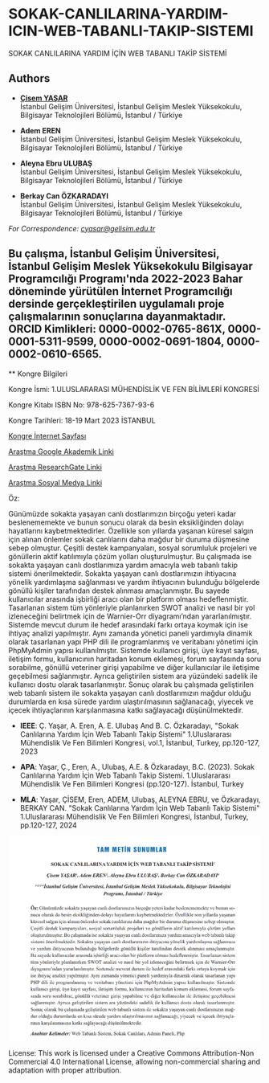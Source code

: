 # SOKAK-CANLILARINA-YARDIM-ICIN-WEB-TABANLI-TAKIP-SISTEMI

SOKAK CANLILARINA YARDIM İÇİN WEB TABANLI TAKİP SİSTEMİ

## Authors

- [**Çisem YAŞAR**](https://scholar.google.com/citations?user=uehmKvoAAAAJ&hl=tr)  
  İstanbul Gelişim Üniversitesi, İstanbul Gelişim Meslek Yüksekokulu, Bilgisayar Teknolojileri Bölümü, İstanbul / Türkiye

- **Adem EREN**  
  İstanbul Gelişim Üniversitesi, İstanbul Gelişim Meslek Yüksekokulu, Bilgisayar Teknolojileri Bölümü, İstanbul / Türkiye

- **Aleyna Ebru ULUBAŞ**  
  İstanbul Gelişim Üniversitesi, İstanbul Gelişim Meslek Yüksekokulu, Bilgisayar Teknolojileri Bölümü, İstanbul / Türkiye

- **Berkay Can ÖZKARADAYI**  
  İstanbul Gelişim Üniversitesi, İstanbul Gelişim Meslek Yüksekokulu, Bilgisayar Teknolojileri Bölümü, İstanbul / Türkiye
  
*For Correspondence: cyasar@gelisim.edu.tr*

## Bu çalışma, İstanbul Gelişim Üniversitesi, İstanbul Gelişim Meslek Yüksekokulu Bilgisayar Programcılığı Programı'nda 2022-2023 Bahar döneminde yürütülen İnternet Programcılığı dersinde gerçekleştirilen uygulamalı proje çalışmalarının sonuçlarına dayanmaktadır. ORCID Kimlikleri: 0000-0002-0765-861X,  0000-0001-5311-9599, 0000-0002-0691-1804, 0000-0002-0610-6565.

** Kongre Bilgileri

Kongre İsmi: 1.ULUSLARARASI MÜHENDİSLİK VE FEN BİLİMLERİ KONGRESİ

Kongre Kitabı ISBN No: 978-625-7367-93-6

Kongre Tarihleri: 18-19 Mart 2023 İSTANBUL

[Kongre İnternet Sayfası](https://www.engineeringandsciencescongress.org/)

[Araştma Google Akademik Linki](https://scholar.google.com/citations?view_op=view_citation&hl=tr&user=uehmKvoAAAAJ&citation_for_view=uehmKvoAAAAJ:W7OEmFMy1HYC)

[Araştma ResearchGate Linki](https://www.researchgate.net/publication/377890791_SOKAK_CANLILARINA_YARDIM_ICIN_WEB_TABANLI_TAKIP_SISTEMI)

[Araştma Sosyal Medya Linki](https://www.instagram.com/p/Cp73rdiNnMB/)

Öz:

Günümüzde sokakta yaşayan canlı dostlarımızın birçoğu yeteri kadar beslenememekte ve bunun sonucu olarak da besin eksikliğinden dolayı hayatlarını kaybetmektedirler. Özellikle son yıllarda yaşanan küresel salgın için alınan önlemler sokak canlılarını daha mağdur bir duruma düşmesine sebep olmuştur. Çeşitli destek kampanyaları, sosyal sorumluluk projeleri ve gönüllerin aktif katılımıyla çözüm yolları oluşturulmuştur. Bu çalışmada ise sokakta yaşayan canlı dostlarımıza yardım amacıyla web tabanlı takip sistemi önerilmektedir. Sokakta yaşayan canlı dostlarımızın ihtiyacına yönelik yardımlaşma sağlanması ve yardım ihtiyacının bulunduğu bölgelerde gönüllü kişiler tarafından destek alınması amaçlanmıştır. Bu sayede kullanıcılar arasında işbirliği aracı olan bir platform olması hedeflenmiştir. Tasarlanan sistem tüm yönleriyle planlanırken SWOT analizi ve nasıl bir yol izleneceğini belirtmek için de Warnier-Orr diyagramı’ndan yararlanılmıştır. Sistemde mevcut durum ile hedef arasındaki farkı ortaya koymak için ise ihtiyaç analizi yapılmıştır. Aynı zamanda yönetici paneli yardımıyla dinamik olarak tasarlanan yapı PHP dili ile programlanmış ve veritabanı yönetimi için PhpMyAdmin yapısı kullanılmıştır. Sistemde kullanıcı girişi, üye kayıt sayfası, iletişim formu, kullanıcının haritadan konum eklemesi, forum sayfasında soru sorabilme, gönüllü veteriner girişi yapabilme ve diğer kullanıcılar ile iletişime geçebilmesi sağlanmıştır. Ayrıca geliştirilen sistem ara yüzündeki sadelik ile kullanıcı dostu olarak tasarlanmıştır. Sonuç olarak bu çalışmada geliştirilen web tabanlı sistem ile sokakta yaşayan canlı dostlarımızın mağdur olduğu durumlarda en kısa sürede yardım ulaştırılmasının sağlanacağı, yiyecek ve içecek ihtiyaçlarının karşılanmasına katkı sağlayacağı düşünülmektedir. 
- **IEEE**: Ç. Yaşar, A. Eren, A. E. Ulubaş And B. C. Özkaradayı, "Sokak Canlılarına Yardım İçin Web Tabanlı Takip Sistemi"  1.Uluslararası Mühendislik Ve Fen Bilimleri Kongresi, vol.1, İstanbul, Turkey, pp.120-127, 2023                               

- **APA**: Yaşar, Ç., Eren, A., Ulubaş, A.E. & Özkaradayı, B.C. (2023).  Sokak Canlılarına Yardım İçin Web Tabanlı Takip Sistemi. 1.Uluslararası Mühendislik Ve Fen Bilimleri Kongresi (pp.120-127). İstanbul, Turkey                            
- **MLA**: Yaşar, ÇİSEM, Eren, ADEM, Ulubaş, ALEYNA EBRU, ve Özkaradayı, BERKAY CAN.  "Sokak Canlılarına Yardım İçin Web Tabanlı Takip Sistemi"  1.Uluslararası Mühendislik Ve Fen Bilimleri Kongresi, İstanbul, Turkey, pp.120-127, 2024               

![Bildiri Metni](https://github.com/cyasar34/SOKAK-CANLILARINA-YARDIM-ICIN-WEB-TABANLI-TAKIP-SISTEMI/blob/main/sokak_canlilarina_yardim_web_sitesi.PNG)

License:
This work is licensed under a Creative Commons Attribution-Non Commercial 4.0 International License, allowing non-commercial sharing and adaptation with proper attribution.
